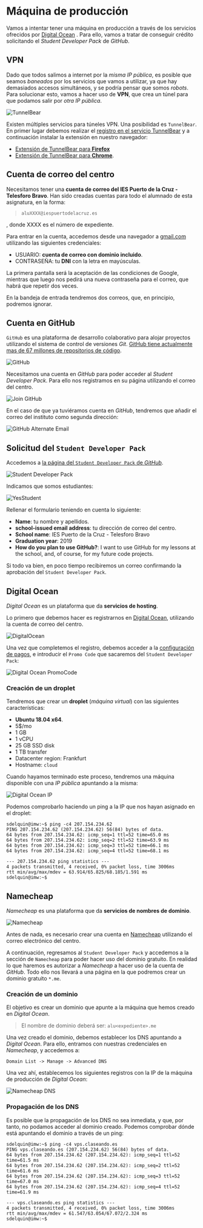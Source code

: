 # Máquina de producción

Vamos a intentar tener una máquina en producción a través de los servicios ofrecidos por [Digital Ocean](https://www.digitalocean.com/) . Para ello, vamos a tratar de conseguir crédito solicitando el *Student Developer Pack* de *GitHub*.

## VPN

Dado que todos salimos a internet por la *misma IP pública*, es posible que seamos *baneados* por los servicios que vamos a utilizar, ya que hay demasiados accesos simultáneos, y se podría pensar que somos *robots*. Para solucionar esto, vamos a hacer uso de **VPN**, que crea un túnel para que podamos salir por *otra IP pública*.

![TunnelBear](img/tunnel_bear.png)

Existen múltiples servicios para túneles VPN. Una posibilidad es `TunnelBear`. En primer lugar debemos realizar el [registro en el servicio TunnelBear](https://www.tunnelbear.com/account#/signup) y a continuación instalar la extensión en nuestro navegador:
- [Extensión de TunnelBear para **Firefox**](https://addons.mozilla.org/en-US/firefox/addon/tunnelbear-vpn-firefox/)
-  [Extensión de TunnelBear para **Chrome**](https://chrome.google.com/webstore/detail/tunnelbear-vpn/omdakjcmkglenbhjadbccaookpfjihpa).

## Cuenta de correo del centro

Necesitamos tener una **cuenta de correo del IES Puerto de la Cruz - Telesforo Bravo**. Han sido creadas cuentas para todo el alumnado de esta asignatura, en la forma:

> `aluXXXX@iespuertodelacruz.es`  

, donde XXXX es el número de expediente.

Para entrar en la cuenta, accedemos desde una navegador a [gmail.com](https://gmail.com) utilizando las siguientes credenciales:

- USUARIO: **cuenta de correo con dominio incluido**.
- CONTRASEÑA: tu **DNI** con la letra en mayúsculas.

La primera pantalla será la aceptación de las condiciones de Google, mientras que luego nos pedirá una nueva contraseña para el correo, que habrá que repetir dos veces.

En la bandeja de entrada tendremos dos correos, que, en principio, podremos ignorar.

## Cuenta en GitHub

`GitHub` es una plataforma de desarrollo colaborativo para alojar proyectos utilizando el sistema de control de versiones *Git*. [GitHub tiene actualmente mas de 67 millones de repositorios de código](https://octoverse.github.com/).

![GitHub](img/github-octocat.png) 

Necesitamos una cuenta en *GitHub* para poder acceder al *Student Developer Pack*. Para ello nos registramos en su página utilizando el correo del centro.

![Join GitHub](img/join_github.png) 

En el caso de que ya tuviéramos cuenta en *GitHub*, tendremos que añadir el correo del instituto como segunda dirección:

![GitHub Alternate Email](img/github_add_email.png) 

## Solicitud del `Student Developer Pack`

Accedemos a [la página del `Student Developer Pack` de *GitHub*](https://education.github.com/pack/join).

![Student Developer Pack](img/sdp.png) 

Indicamos que somos estudiantes:

![YesStudent](img/iamstudent.png) 

Rellenar el formulario teniendo en cuenta lo siguiente:

- **Name**: tu nombre y apellidos.
- **school-issued email address**: tu dirección de correo del centro.
- **School name**: IES Puerto de la Cruz - Telesforo Bravo
- **Graduation year**: 2019
- **How do you plan to use GitHub?**: I want to use GitHub for my lessons at the school, and, of course, for my future code projects.

Si todo va bien, en poco tiempo recibiremos un correo confirmando la aprobación del `Student Developer Pack`.

## Digital Ocean

*Digital Ocean* es un plataforma que da **servicios de hosting**.

Lo primero que debemos hacer es registrarnos en [Digital Ocean](https://cloud.digitalocean.com/registrations/new), utilizando la cuenta de correo del centro.

![DigitalOcean](img/digital-ocean.jpg) 

Una vez que completemos el registro, debemos acceder a la [configuración de pagos](https://cloud.digitalocean.com/settings/billing), e introducir el `Promo Code` que sacaremos del `Student Developer Pack`:

![Digital Ocean PromoCode](img/digital-ocean_promocode.png) 

### Creación de un droplet

Tendremos que crear un **droplet** (*máquina virtual*) con las siguientes características:

- **Ubuntu 18.04 x64**.
- 5$/mo
- 1 GB
- 1 vCPU
- 25 GB SSD disk
- 1 TB transfer
- Datacenter region: Frankfurt
- Hostname: `cloud`

Cuando hayamos terminado este proceso, tendremos una máquina disponible con una *IP pública* apuntando a la misma:

![Digital Ocean IP](img/digital-ocean_ip.png) 

Podemos comprobarlo haciendo un ping a la IP que nos hayan asignado en el droplet:

~~~console
sdelquin@imw:~$ ping -c4 207.154.234.62
PING 207.154.234.62 (207.154.234.62) 56(84) bytes of data.
64 bytes from 207.154.234.62: icmp_seq=1 ttl=52 time=65.0 ms
64 bytes from 207.154.234.62: icmp_seq=2 ttl=52 time=63.9 ms
64 bytes from 207.154.234.62: icmp_seq=3 ttl=52 time=66.1 ms
64 bytes from 207.154.234.62: icmp_seq=4 ttl=52 time=68.1 ms

--- 207.154.234.62 ping statistics ---
4 packets transmitted, 4 received, 0% packet loss, time 3006ms
rtt min/avg/max/mdev = 63.914/65.825/68.185/1.591 ms
sdelquin@imw:~$
~~~

## Namecheap

*Namecheap* es una plataforma que da **servicios de nombres de dominio**.

![Namecheap](img/namecheap.png) 

Antes de nada, es necesario crear una cuenta en [Namecheap](https://www.namecheap.com/myaccount/signup.aspx) utilizando el correo electrónico del centro.

A continuación, regresamos al `Student Developer Pack` y accedemos a la sección de `Namecheap` para poder hacer uso del dominio gratuito. En realidad lo que haremos es autorizar a *Namecheap* a hacer uso de la cuenta de *GitHub*. Todo ello nos llevará a una página en la que podremos crear un dominio gratuito `*.me`.

### Creación de un dominio

El objetivo es crear un dominio que apunte a la máquina que hemos creado en *Digital Ocean*.

> El nombre de dominio deberá ser: `alu<expediente>.me`

Una vez creado el dominio, debemos establecer los DNS apuntando a *Digital Ocean*. Para ello, entramos con nuestras credenciales en *Namecheap*, y accedemos a:

~~~
Domain List -> Manage -> Advanced DNS
~~~

Una vez ahí, establecemos los siguientes registros con la IP de la máquina de producción de *Digital Ocean*:

![Namecheap DNS](img/namecheap-dns.png)

### Propagación de los DNS

Es posible que la propagación de los DNS no sea inmediata, y que, por tanto, no podamos acceder al dominio creado. Podemos comprobar dónde está apuntando el dominio a través de un ping:

~~~console
sdelquin@imw:~$ ping -c4 vps.claseando.es
PING vps.claseando.es (207.154.234.62) 56(84) bytes of data.
64 bytes from 207.154.234.62 (207.154.234.62): icmp_seq=1 ttl=52 time=61.5 ms
64 bytes from 207.154.234.62 (207.154.234.62): icmp_seq=2 ttl=52 time=61.6 ms
64 bytes from 207.154.234.62 (207.154.234.62): icmp_seq=3 ttl=52 time=67.0 ms
64 bytes from 207.154.234.62 (207.154.234.62): icmp_seq=4 ttl=52 time=61.9 ms

--- vps.claseando.es ping statistics ---
4 packets transmitted, 4 received, 0% packet loss, time 3006ms
rtt min/avg/max/mdev = 61.547/63.054/67.072/2.324 ms
sdelquin@imw:~$
~~~
